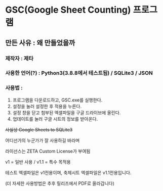 # GSC(Google Sheet Counting) 프로그램
## 만든 사유 : 왜 만들었을까

### 제작자 : 제타
### 사용한 언어(?) : Python3(3.8.8에서 테스트됨) / SQLite3 / JSON
### 사용법 :

1. 프로그램을 다운로드하고, GSC.exe를 실행한다.
2. 설정을 눌러 설정한 후 적용을 누른다.
3. 설정 창을 닫고 첨부된 엑셀파일을 구글 드라이브에 올린다.
4. 업데이트를 눌러 구글 시트의 정보를 받아온다.

~~사실상 Google Sheets to SQLite3~~

어디선가의 누군가가 잘 사용하길 바라며

라이선스는 ZETA Custom License가 부여됨



v1 = 일반 사용 / v1.1 = 특수 목적용



테스트 엑셀파일은 v1전용이며, 축제시트 엑셀파일은 v1.1전용입니다.

(더 자세한 사용방법은 추후 릴리즈에서 PDF로 올라갑니다)
